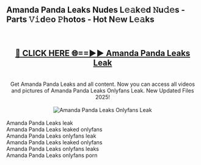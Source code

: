 <h2>Amanda Panda Leaks Nudes L𝚎𝚊k𝚎d 𝙽u𝚍𝚎s - Parts 𝚅𝚒d𝚎o 𝙿hotos - Hot N𝚎w L𝚎𝚊ks</h2>
<br>
<div align="center">
<h2><a href="https://213.232.235.80/live/video.php?q=amanda-panda-leaks" rel="nofollow">🔴 CLICK HERE 🌐==►► Amanda Panda Leaks Leak</a></h2>
<br>
Get Amanda Panda Leaks and all content. Now you can access all videos and pictures of Amanda Panda Leaks Onlyfans Leak. New Updated Files 2025!
<br>
<br>
<a href="https://213.232.235.80/live/video.php?q=amanda-panda-leaks" rel="nofollow" data-target="animated-image.originalLink"><img src="https://i.imgur.com/1EjSzPs.png" alt="Amanda Panda Leaks Onlyfans Leak" style="max-width: 100%; display: inline-block;" data-target="animated-image.originalImage"></a>
</div>
<br>
Amanda Panda Leaks leak<br>
Amanda Panda Leaks leaked onlyfans<br>
Amanda Panda Leaks onlyfans leak<br>
Amanda Panda Leaks leaked onlyfans<br>
Amanda Panda Leaks onlyfans leaks<br>
Amanda Panda Leaks onlyfans porn
